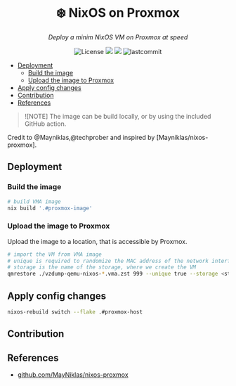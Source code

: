 <h1 align="center">❄️  NixOS on Proxmox</h1>
<p align="center">
    <em>Deploy a minim NixOS VM on Proxmox at speed</em>
</p>
<p align="center">
  <img src="https://custom-icon-badges.herokuapp.com/github/license/yqlbu/nixos-config?style=flat&logo=law&colorA=24273A&color=blue" alt="License"/>
  <img src="https://img.shields.io/static/v1?label=Nix Flake&message=check&style=flat&logo=nixos&colorA=24273A&colorB=9173ff&logoColor=CAD3F5">
  <img src="https://img.shields.io/badge/NixOS-23.11-informational.svg?style=flat&logo=nixos&logoColor=CAD3F5&colorA=24273A&colorB=8AADF4">
  <img src="https://custom-icon-badges.herokuapp.com/github/last-commit/yqlbu/nixos-config?style=flat&logo=history&colorA=24273A&colorB=C4EEF2" alt="lastcommit"/>
</p>

<!-- vim-markdown-toc GFM -->

* [Deployment](#deployment)
    * [Build the image](#build-the-image)
    * [Upload the image to Proxmox](#upload-the-image-to-proxmox)
* [Apply config changes](#apply-config-changes)
* [Contribution](#contribution)
* [References](#references)

<!-- vim-markdown-toc -->

> ![NOTE]
> The image can be build locally, or by using the included GitHub action.

Credit to @Mayniklas,@techprober and inspired by [Mayniklas/nixos-proxmox].

## Deployment

### Build the image

```bash
# build VMA image
nix build '.#proxmox-image'
```

### Upload the image to Proxmox

Upload the image to a location, that is accessible by Proxmox.

```bash
# import the VM from VMA image
# unique is required to randomize the MAC address of the network interface
# storage is the name of the storage, where we create the VM
qmrestore ./vzdump-qemu-nixos-*.vma.zst 999 --unique true --storage <storage, e.g. local-lvm>
```

## Apply config changes

```bash
nixos-rebuild switch --flake .#proxmox-host
```

## Contribution

## References

- [github.com/MayNiklas/nixos-proxmox](https://github.com/MayNiklas/nixos-proxmox/)
